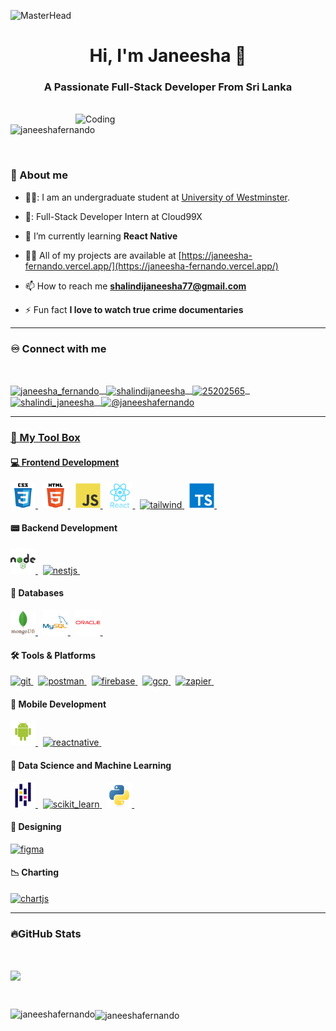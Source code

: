 ![MasterHead](https://user-images.githubusercontent.com/74038190/241765440-80728820-e06b-4f96-9c9e-9df46f0cc0a5.gif)
<h1 align="center">Hi, I'm Janeesha 👋</h1>
<h3 align="center">A Passionate Full-Stack Developer From Sri Lanka</h3>
<br>
<img align="right" alt="Coding" width="400" src="https://img.freepik.com/free-vector/remote-employee-working-home-office-woman-lying-floor-with-laptop-convenient-workplace-comfortable-conditions_575670-2179.jpg?w=1380&t=st=1721454833~exp=1721455433~hmac=cd93888c611be86fd1da851b40209695f49b0e387116bf647e86751b85592e28" />

<p align="left"> <img src="https://komarev.com/ghpvc/?username=janeeshafernando&label=Profile%20views&color=0e75b6&style=flat" alt="janeeshafernando" /> </p>

<p align="left"> <a href="https://twitter.com/" target="blank"><img src="https://img.shields.io/twitter/follow/?logo=twitter&style=for-the-badge" alt="" /></a> </p>

<h3 align="left">🧩 About me</h3>

- 👩‍🎓: I am an undergraduate student at [University of Westminster](https://www.westminster.ac.uk/).
  
- 💼: Full-Stack Developer Intern at Cloud99X 

- 🌱 I’m currently learning **React Native**

- 👨‍💻 All of my projects are available at [https://janeesha-fernando.vercel.app/](https://janeesha-fernando.vercel.app/)

- 📫 How to reach me **shalindijaneesha77@gmail.com**

- ⚡ Fun fact **I love to watch true crime documentaries**

<hr>
<h3 align="left">♾️ Connect with me </h3>
<br>
<p align="left">
<a href="https://dev.to/janeesha_fernando" target="blank"><img align="center" src="https://raw.githubusercontent.com/rahuldkjain/github-profile-readme-generator/master/src/images/icons/Social/devto.svg" alt="janeesha_fernando" height="30" width="40" /> &nbsp;
<a href="https://linkedin.com/in/shalindijaneesha" target="blank"><img align="center" src="https://raw.githubusercontent.com/rahuldkjain/github-profile-readme-generator/master/src/images/icons/Social/linked-in-alt.svg" alt="shalindijaneesha" height="30" width="40" /> &nbsp;
<a href="https://stackoverflow.com/users/25202565" target="blank"><img align="center" src="https://raw.githubusercontent.com/rahuldkjain/github-profile-readme-generator/master/src/images/icons/Social/stack-overflow.svg" alt="25202565" height="30" width="40" /> &nbsp;
<a href="https://instagram.com/shalindi_janeesha" target="blank"><img align="center" src="https://raw.githubusercontent.com/rahuldkjain/github-profile-readme-generator/master/src/images/icons/Social/instagram.svg" alt="shalindi_janeesha" height="30" width="40" /> &nbsp;
<a href="https://medium.com/@janeeshafernando" target="blank"><img align="center" src="https://raw.githubusercontent.com/rahuldkjain/github-profile-readme-generator/master/src/images/icons/Social/medium.svg" alt="@janeeshafernando" height="30" width="40" />
</p>

<hr>
<h3 align="left">🧰 My Tool Box</h3>
<p align="left"> 
  <h4 align="left"> 💻 Frontend Development</h4>
  
  <a href="https://www.w3schools.com/css/" target="_blank" rel="noreferrer">
    <img src="https://raw.githubusercontent.com/devicons/devicon/master/icons/css3/css3-original-wordmark.svg" alt="css3" width="40" height="40"/>
  </a> &nbsp;
  <a href="https://www.w3.org/html/" target="_blank" rel="noreferrer">
    <img src="https://raw.githubusercontent.com/devicons/devicon/master/icons/html5/html5-original-wordmark.svg" alt="html5" width="40" height="40"/>
  </a> &nbsp;
  <a href="https://developer.mozilla.org/en-US/docs/Web/JavaScript" target="_blank" rel="noreferrer">
    <img src="https://raw.githubusercontent.com/devicons/devicon/master/icons/javascript/javascript-original.svg" alt="javascript" width="40" height="40"/>
  </a> &nbsp;
  <a href="https://reactjs.org/" target="_blank" rel="noreferrer">
    <img src="https://raw.githubusercontent.com/devicons/devicon/master/icons/react/react-original-wordmark.svg" alt="react" width="40" height="40"/>
  </a> &nbsp;
  
  <a href="https://tailwindcss.com/" target="_blank" rel="noreferrer">
    <img src="https://www.vectorlogo.zone/logos/tailwindcss/tailwindcss-icon.svg" alt="tailwind" width="40" height="40"/>
  </a> &nbsp;
  <a href="https://www.typescriptlang.org/" target="_blank" rel="noreferrer">
    <img src="https://raw.githubusercontent.com/devicons/devicon/master/icons/typescript/typescript-original.svg" alt="typescript" width="40" height="40"/>
  </a> &nbsp;
  </p>

  <p align="left"> 
   <h4 align="left">📟 Backend Development </h4>
   
  <a href="https://nodejs.org" target="_blank" rel="noreferrer">
    <img src="https://raw.githubusercontent.com/devicons/devicon/master/icons/nodejs/nodejs-original-wordmark.svg" alt="nodejs" width="40" height="40"/>
  </a> &nbsp;
  <a href="https://nestjs.com/" target="_blank" rel="noreferrer">
    <img src="https://upload.wikimedia.org/wikipedia/commons/thumb/a/a8/NestJS.svg/932px-NestJS.svg.png?20221211225055" alt="nestjs" width="40" height="40"/>
  </a> &nbsp;
</p>

<p align="left"> 
  <h4 align="left">📅 Databases</h4>
  <a href="https://www.mongodb.com/" target="_blank" rel="noreferrer">
    <img src="https://raw.githubusercontent.com/devicons/devicon/master/icons/mongodb/mongodb-original-wordmark.svg" alt="mongodb" width="40" height="40"/>
  </a> &nbsp;
  <a href="https://www.mysql.com/" target="_blank" rel="noreferrer">
    <img src="https://raw.githubusercontent.com/devicons/devicon/master/icons/mysql/mysql-original-wordmark.svg" alt="mysql" width="40" height="40"/>
  </a> &nbsp;
  <a href="https://www.oracle.com/" target="_blank" rel="noreferrer">
    <img src="https://raw.githubusercontent.com/devicons/devicon/master/icons/oracle/oracle-original.svg" alt="oracle" width="40" height="40"/>
  </a> &nbsp;
</p>

<p align="left"> 
  <h4 align="left">🛠️ Tools & Platforms</h4>
  <a href="https://git-scm.com/" target="_blank" rel="noreferrer">
    <img src="https://www.vectorlogo.zone/logos/git-scm/git-scm-icon.svg" alt="git" width="40" height="40"/>
  </a> &nbsp;
  <a href="https://postman.com" target="_blank" rel="noreferrer">
    <img src="https://www.vectorlogo.zone/logos/getpostman/getpostman-icon.svg" alt="postman" width="40" height="40"/>
  </a> &nbsp;
  <a href="https://firebase.google.com/" target="_blank" rel="noreferrer">
    <img src="https://www.vectorlogo.zone/logos/firebase/firebase-icon.svg" alt="firebase" width="40" height="40"/>
  </a> &nbsp;
  <a href="https://cloud.google.com" target="_blank" rel="noreferrer">
    <img src="https://www.vectorlogo.zone/logos/google_cloud/google_cloud-icon.svg" alt="gcp" width="40" height="40"/>
  </a> &nbsp;
  <a href="https://zapier.com" target="_blank" rel="noreferrer">
    <img src="https://www.vectorlogo.zone/logos/zapier/zapier-icon.svg" alt="zapier" width="40" height="40"/>
  </a> &nbsp;
</p>

<p align="left"> 
  <h4 align="left">📱 Mobile Development</h4>
  <a href="https://developer.android.com" target="_blank" rel="noreferrer">
    <img src="https://raw.githubusercontent.com/devicons/devicon/master/icons/android/android-original-wordmark.svg" alt="android" width="40" height="40"/>
  </a> &nbsp;
    <a href="https://reactnative.dev/" target="_blank" rel="noreferrer">
    <img src="https://www.svgrepo.com/show/349488/react.svg" alt="reactnative" width="40" height="40"/>
  </a> &nbsp;
</p>

<p align="left">   
  <h4 align="left">🧮 Data Science and Machine Learning</h4>

  <a href="https://pandas.pydata.org/" target="_blank" rel="no-referrer">
    <img src="https://raw.githubusercontent.com/devicons/devicon/2ae2a900d2f041da66e950e4d48052658d850630/icons/pandas/pandas-original.svg" alt="pandas" width="40" height="40"/>
  </a> &nbsp;
  <a href="https://scikit-learn.org/" target="_blank" rel="no-referrer">
    <img src="https://upload.wikimedia.org/wikipedia/commons/0/05/Scikit_learn_logo_small.svg" alt="scikit_learn" width="40" height="40"/>
  </a> &nbsp;
  <a href="https://www.python.org" target="_blank" rel="no-referrer">
    <img src="https://raw.githubusercontent.com/devicons/devicon/master/icons/python/python-original.svg" alt="python" width="40" height="40"/>
  </a> &nbsp;
  </p>

  <p align="left"> 
  <h4 align="left">🎨 Designing</h4>
  <a href="https://www.figma.com/" target="_blank" rel="noreferrer">
    <img src="https://www.vectorlogo.zone/logos/figma/figma-icon.svg" alt="figma" width="40" height="40"/>
  </a>
  </p>

  <p align="left"> 
  <h4 align="left">📉 Charting</h4>
  <a href="https://www.chartjs.org" target="_blank" rel="noreferrer">
    <img src="https://www.chartjs.org/media/logo-title.svg" alt="chartjs" width="40" height="40"/>
  </a>
  <br>
<hr>
</p>

<h3>🔥GitHub Stats</h3>
<br>

<p><img align="center" src="https://github-readme-stats.vercel.app/api?username=janeeshafernando&show_icons=true&locale=en&theme=dark&border_color=purple" /></p>
 &nbsp;
 
<p><img align="left" src="https://github-readme-streak-stats.herokuapp.com/?user=janeeshafernando&theme=dark&ring=purple&fire=purple&currStreakLabel=purple" alt="janeeshafernando" /></p>

<p align="left"><img align="center" src="https://github-readme-stats.vercel.app/api/top-langs?username=janeeshafernando&show_icons=true&locale=en&layout=compact&theme=dark&border_color=purple" alt="janeeshafernando" /></p>


